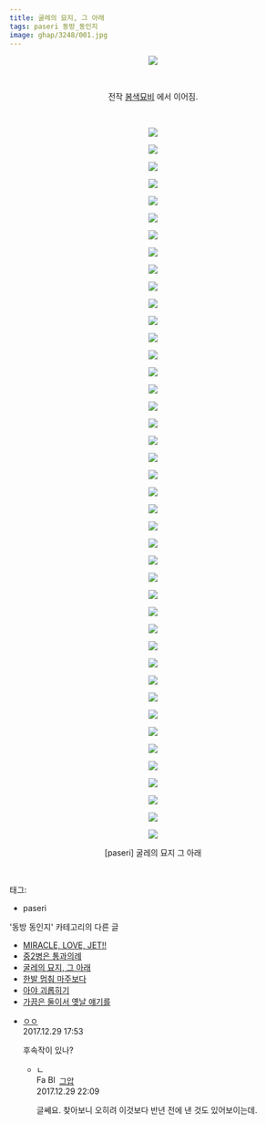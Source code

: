 ```yaml
---
title: 굴레의 묘지, 그 아래
tags: paseri 동방_동인지
image: ghap/3248/001.jpg
---
```

<div class="article">
<p style="text-align: center; clear: none; float: none;"><img src="{{ site.nasurl }}/ghap/3248/001.jpg"/></p>
<p style="text-align: center; clear: none; float: none;"><br/></p>
<p style="clear: none; float: none; text-align: center;">전작 <a href="http://ghaptouhou.tistory.com/2181" target="_blank">봄색묘비</a> 에서 이어짐.</p>
<p style="text-align: center; clear: none; float: none;"><br/></p>
<p style="text-align: center; clear: none; float: none;"><img src="{{ site.nasurl }}/ghap/3248/002.jpg"/></p>
<p style="text-align: center; clear: none; float: none;"><img src="{{ site.nasurl }}/ghap/3248/003.jpg"/></p>
<p style="text-align: center; clear: none; float: none;"><img src="{{ site.nasurl }}/ghap/3248/004.jpg"/></p>
<p style="text-align: center; clear: none; float: none;"><img src="{{ site.nasurl }}/ghap/3248/005.jpg"/></p>
<p style="text-align: center; clear: none; float: none;"><img src="{{ site.nasurl }}/ghap/3248/006.jpg"/></p>
<p style="text-align: center; clear: none; float: none;"><img src="{{ site.nasurl }}/ghap/3248/007.jpg"/></p>
<p style="text-align: center; clear: none; float: none;"><img src="{{ site.nasurl }}/ghap/3248/008.jpg"/></p>
<p style="text-align: center; clear: none; float: none;"><img src="{{ site.nasurl }}/ghap/3248/009.jpg"/></p>
<p style="text-align: center; clear: none; float: none;"><img src="{{ site.nasurl }}/ghap/3248/010.jpg"/></p>
<p style="text-align: center; clear: none; float: none;"><img src="{{ site.nasurl }}/ghap/3248/011.jpg"/></p>
<p style="text-align: center; clear: none; float: none;"><img src="{{ site.nasurl }}/ghap/3248/012.jpg"/></p>
<p style="text-align: center; clear: none; float: none;"><img src="{{ site.nasurl }}/ghap/3248/013.jpg"/></p>
<p style="text-align: center; clear: none; float: none;"><img src="{{ site.nasurl }}/ghap/3248/014.jpg"/></p>
<p style="text-align: center; clear: none; float: none;"><img src="{{ site.nasurl }}/ghap/3248/015.jpg"/></p>
<p style="text-align: center; clear: none; float: none;"><img src="{{ site.nasurl }}/ghap/3248/016.jpg"/></p>
<p style="text-align: center; clear: none; float: none;"><img src="{{ site.nasurl }}/ghap/3248/017.jpg"/></p>
<p style="text-align: center; clear: none; float: none;"><img src="{{ site.nasurl }}/ghap/3248/018.jpg"/></p>
<p style="text-align: center; clear: none; float: none;"><img src="{{ site.nasurl }}/ghap/3248/019.jpg"/></p>
<p style="text-align: center; clear: none; float: none;"><img src="{{ site.nasurl }}/ghap/3248/020.jpg"/></p>
<p style="text-align: center; clear: none; float: none;"><img src="{{ site.nasurl }}/ghap/3248/021.jpg"/></p>
<p style="text-align: center; clear: none; float: none;"><img src="{{ site.nasurl }}/ghap/3248/022.jpg"/></p>
<p style="text-align: center; clear: none; float: none;"><img src="{{ site.nasurl }}/ghap/3248/023.jpg"/></p>
<p style="text-align: center; clear: none; float: none;"><img src="{{ site.nasurl }}/ghap/3248/024.jpg"/></p>
<p style="text-align: center; clear: none; float: none;"><img src="{{ site.nasurl }}/ghap/3248/025.jpg"/></p>
<p style="text-align: center; clear: none; float: none;"><img src="{{ site.nasurl }}/ghap/3248/026.jpg"/></p>
<p style="text-align: center; clear: none; float: none;"><img src="{{ site.nasurl }}/ghap/3248/027.jpg"/></p>
<p style="text-align: center; clear: none; float: none;"><img src="{{ site.nasurl }}/ghap/3248/028.jpg"/></p>
<p style="text-align: center; clear: none; float: none;"><img src="{{ site.nasurl }}/ghap/3248/029.jpg"/></p>
<p style="text-align: center; clear: none; float: none;"><img src="{{ site.nasurl }}/ghap/3248/030.jpg"/></p>
<p style="text-align: center; clear: none; float: none;"><img src="{{ site.nasurl }}/ghap/3248/031.jpg"/></p>
<p style="text-align: center; clear: none; float: none;"><img src="{{ site.nasurl }}/ghap/3248/032.jpg"/></p>
<p style="text-align: center; clear: none; float: none;"><img src="{{ site.nasurl }}/ghap/3248/033.jpg"/></p>
<p style="text-align: center; clear: none; float: none;"><img src="{{ site.nasurl }}/ghap/3248/034.jpg"/></p>
<p style="text-align: center; clear: none; float: none;"><img src="{{ site.nasurl }}/ghap/3248/035.jpg"/></p>
<p style="text-align: center; clear: none; float: none;"><img src="{{ site.nasurl }}/ghap/3248/036.jpg"/></p>
<p style="text-align: center; clear: none; float: none;"><img src="{{ site.nasurl }}/ghap/3248/037.jpg"/></p>
<p style="text-align: center; clear: none; float: none;"><img src="{{ site.nasurl }}/ghap/3248/038.jpg"/></p>
<p style="text-align: center; clear: none; float: none;"><img src="{{ site.nasurl }}/ghap/3248/039.jpg"/></p>
<p style="text-align: center; clear: none; float: none;"><img src="{{ site.nasurl }}/ghap/3248/040.jpg"/></p>
<p style="text-align: center; clear: none; float: none;"><img src="{{ site.nasurl }}/ghap/3248/041.jpg"/></p>
<p style="text-align: center; clear: none; float: none;"><img src="{{ site.nasurl }}/ghap/3248/042.jpg"/></p>
<p style="text-align: center; clear: none; float: none;"><img src="{{ site.nasurl }}/ghap/3248/043.jpg"/></p>
<p style="text-align: center; clear: none; float: none;">[paseri] 굴레의 묘지 그 아래</p>
<p><br/></p>
</div><div class="tagTrail">
<p>태그: </p>
<ul>
<li>paseri</li>
</ul>
</div><div class="another">
<p>'동방 동인지' 카테고리의 다른 글</p>
<ul>
<li><a href="/2017-05-15-ghap_3250">MIRACLE, LOVE, JET!!</a></li>
<li><a href="/2017-05-15-ghap_3249">중2병은 통과의례</a></li>
<li><a href="/2017-05-15-ghap_3248">굴레의 묘지, 그 아래</a></li>
<li><a href="/2017-05-15-ghap_3245">한발 멈춰 마주보다</a></li>
<li><a href="/2017-05-15-ghap_3244">아야 괴롭히기</a></li>
<li><a href="/2017-05-15-ghap_3242">가끔은 둘이서 옛날 얘기를</a></li>
</ul>
</div><div class="cb_module cb_fluid">
<div class="cb_wrt cb_profile">
<div class="comment">
<ul>
<li class="cb_thumb_off" id="comment15162499">
<div class="cb_comment_area">
<div class="cb_info_area">
<div class="cb_section">
<span class="cb_nick_name"> <a href="http://http:/ㄱㄷ" onclick="return openLinkInNewWindow(this)">ㅇㅇ</a></span>
</div>
<div class="cb_section">
<span class="cb_date">2017.12.29 17:53 </span>
</div>
</div>
<div class="cb_dsc_comment">
<p class="cb_dsc">
											후속작이 있나?
										</p>
</div>
<ul>
<li class="cb_thumb_off" id="comment15162637">
<span class="cb_bu_subnode">ㄴ</span>
<div class="cb_comment_area">
<div class="cb_info_area">
<div class="cb_section">
<span class="cb_nick_name"><img alt="Favicon of https://ghaptouhou.tistory.com" height="16" onerror="this.onerror=null;this.parentNode.removeChild(this)" src="https://ghaptouhou.tistory.com/favicon.ico" width="16"/> <img alt="BlogIcon" height="16" onerror="this.parentNode.removeChild(this)" src="https://ghaptouhou.tistory.com/index.gif" width="16"/> <a href="https://ghaptouhou.tistory.com" onclick="return openLinkInNewWindow(this)"> 그압</a><span class="tistoryProfileLayerTrigger" onclick='TistoryProfile.show(event, this, {"title":"\uc800\uae30 \uc774\uac70 \ub098\uc911\uc5d0 \uc218\uc815 \uac00\ub2a5\ud558\ub098\uc694","url":"https:\/\/ghap.tistory.com","nickname":"\uadf8\uc555","items":[]}); return false;'></span></span>
</div>
<div class="cb_section">
<span class="cb_date">2017.12.29 22:09 </span>
</div>
</div>
<div class="cb_dsc_comment">
<p class="cb_dsc">
																글쎄요. 찾아보니 오히려 이것보다 반년 전에 낸 것도 있어보이는데.
															</p>
</div>
</div>
</li>
</ul>
</div></li>
</ul>
</div>
</div><!-- commentList close -->
</div>
